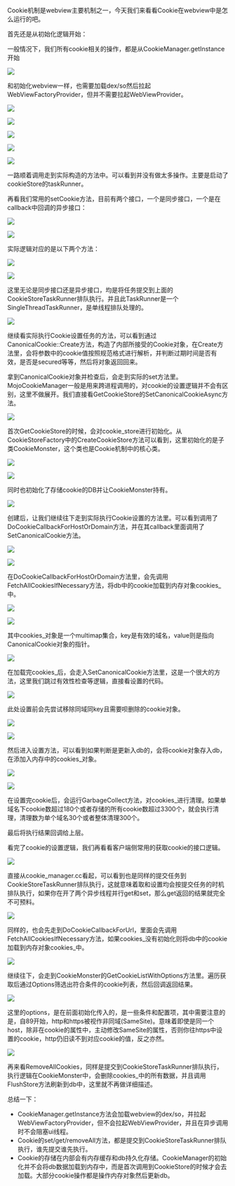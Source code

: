 Cookie机制是webview主要机制之一，今天我们来看看Cookie在webview中是怎么运行的吧。

首先还是从初始化逻辑开始：

一般情况下，我们所有cookie相关的操作，都是从CookieManager.getInstance开始

![](https://github.com/Aquarids/WebViewNote/blob/master/img/cookie/1.png)

和初始化webview一样，也需要加载dex/so然后拉起WebViewFactoryProvider，但并不需要拉起WebViewProvider。

![](https://github.com/Aquarids/WebViewNote/blob/master/img/cookie/2.png)

![](https://github.com/Aquarids/WebViewNote/blob/master/img/cookie/3.png)

![](https://github.com/Aquarids/WebViewNote/blob/master/img/cookie/4.png)

![](https://github.com/Aquarids/WebViewNote/blob/master/img/cookie/5.png)

![](https://github.com/Aquarids/WebViewNote/blob/master/img/cookie/6.png)

一路顺着调用走到实际构造的方法中。可以看到并没有做太多操作。主要是启动了cookieStore的taskRunner。

再看我们常用的setCookie方法，目前有两个接口，一个是同步接口，一个是在callback中回调的异步接口：

![](https://github.com/Aquarids/WebViewNote/blob/master/img/cookie/7.png)

![](https://github.com/Aquarids/WebViewNote/blob/master/img/cookie/8.png)

实际逻辑对应的是以下两个方法：

![](https://github.com/Aquarids/WebViewNote/blob/master/img/cookie/9.png)

![](https://github.com/Aquarids/WebViewNote/blob/master/img/cookie/10.png)

这里无论是同步接口还是异步接口，均是将任务提交到上面的CookieStoreTaskRunner排队执行。并且此TaskRunner是一个SingleThreadTaskRunner，是单线程排队处理的。

![](https://github.com/Aquarids/WebViewNote/blob/master/img/cookie/11.png)

继续看实际执行Cookie设置任务的方法，可以看到通过CanonicalCookie::Create方法，构造了内部所接受的Cookie对象，在Create方法里，会将参数中的cookie值按照规范格式进行解析，并判断过期时间是否有效，是否是secured等等，然后将对象返回回来。

拿到CanonicalCookie对象并检查后，会走到实际的set方法里。MojoCookieManager一般是用来跨进程调用的，对cookie的设置逻辑并不会有区别，这里不做展开。我们直接看GetCookieStore的SetCanonicalCookieAsync方法。

![](https://github.com/Aquarids/WebViewNote/blob/master/img/cookie/12.png)

首次GetCookieStore的时候，会对cookie_store进行初始化。从CookieStoreFactory中的CreateCookieStore方法可以看到，这里初始化的是子类CookieMonster，这个类也是Cookie机制中的核心类。

![](https://github.com/Aquarids/WebViewNote/blob/master/img/cookie/13.png)

![](https://github.com/Aquarids/WebViewNote/blob/master/img/cookie/14.png)

同时也初始化了存储cookie的DB并让CookieMonster持有。

![](https://github.com/Aquarids/WebViewNote/blob/master/img/cookie/15.png)

创建后，让我们继续往下走到实际执行Cookie设置的方法里。可以看到调用了DoCookieCallbackForHostOrDomain方法，并在其callback里面调用了SetCanonicalCookie方法。

![](https://github.com/Aquarids/WebViewNote/blob/master/img/cookie/16.png)

![](https://github.com/Aquarids/WebViewNote/blob/master/img/cookie/17.png)

在DoCookieCallbackForHostOrDomain方法里，会先调用FetchAllCookiesIfNecessary方法，将db中的cookie加载到内存对象cookies_中。

![](https://github.com/Aquarids/WebViewNote/blob/master/img/cookie/18.png)

![](https://github.com/Aquarids/WebViewNote/blob/master/img/cookie/19.png)

其中cookies_对象是一个multimap集合，key是有效的域名，value则是指向CanonicalCookie对象的指针。

![](https://github.com/Aquarids/WebViewNote/blob/master/img/cookie/20.png)

在加载完cookies_后，会走入SetCanonicalCookie方法里，这是一个很大的方法，这里我们跳过有效性检查等逻辑，直接看设置的代码。

![](https://github.com/Aquarids/WebViewNote/blob/master/img/cookie/21.png)

此处设置前会先尝试移除同域同key且需要呗删除的cookie对象。

![](https://github.com/Aquarids/WebViewNote/blob/master/img/cookie/22.png)

![](https://github.com/Aquarids/WebViewNote/blob/master/img/cookie/23.png)

然后进入设置方法，可以看到如果判断是更新入db的，会将cookie对象存入db，在添加入内存中的cookies_对象。

![](https://github.com/Aquarids/WebViewNote/blob/master/img/cookie/24.png)

![](https://github.com/Aquarids/WebViewNote/blob/master/img/cookie/25.png)

在设置完cookie后，会运行GarbageCollect方法，对cookies_进行清理。如果单域名下cookie数超过180个或者存储的所有cookie数超过3300个，就会执行清理，清理数为单个域名30个或者整体清理300个。

最后将执行结果回调给上层。

看完了cookie的设置逻辑，我们再看看客户端侧常用的获取cookie的接口逻辑。

![](https://github.com/Aquarids/WebViewNote/blob/master/img/cookie/26.png)

直接从cookie_manager.cc看起，可以看到也是同样的提交任务到CookieStoreTaskRunner排队执行，这就意味着取和设置均会按提交任务的时机排队执行，如果你在开了两个异步线程并行get和set，那么get返回的结果就完全不可预料。

![](https://github.com/Aquarids/WebViewNote/blob/master/img/cookie/27.png)

同样的，也会先走到DoCookieCallbackForUrl，里面会先调用FetchAllCookiesIfNecessary方法，如果cookies_没有初始化则将db中的cookie加载到内存对象cookies_中。

![](https://github.com/Aquarids/WebViewNote/blob/master/img/cookie/28.png)

继续往下，会走到CookieMonster的GetCookieListWithOptions方法里。遍历获取后通过Options筛选出符合条件的cookie列表，然后回调返回结果。

![](https://github.com/Aquarids/WebViewNote/blob/master/img/cookie/29.png)

这里的options，是在前面初始化传入的，是一些条件和配置项，其中需要注意的是，自89开始，http和https被视作非同域(SameSite)。意味着即使是同一个host，除非在cookie的属性中，主动修改SameSite的属性，否则你往https中设置的cookie，http仍旧读不到对应cookie的值，反之亦然。

![](https://github.com/Aquarids/WebViewNote/blob/master/img/cookie/30.png)

再来看RemoveAllCookies，同样是提交到CookieStoreTaskRunner排队执行，执行逻辑在CookieMonster中，会删除cookies_中的所有数据，并且调用FlushStore方法刷新到db中，这里就不再做详细描述。

总结一下：

- CookieManager.getInstance方法会加载webview的dex/so，并拉起WebViewFactoryProvider，但不会拉起WebViewProvider，并且在异步调用时不会阻塞ui线程。
- Cookie的set/get/removeAll方法，都是提交到CookieStoreTaskRunner排队执行，谁先提交谁先执行。
- Cookie的存储在内部会有内存缓存和db持久化存储。CookieManager的初始化并不会将db数据加载到内存中，而是首次调用到CookieStore的时候才会去加载。大部分cookie操作都是操作内存对象然后更新db。